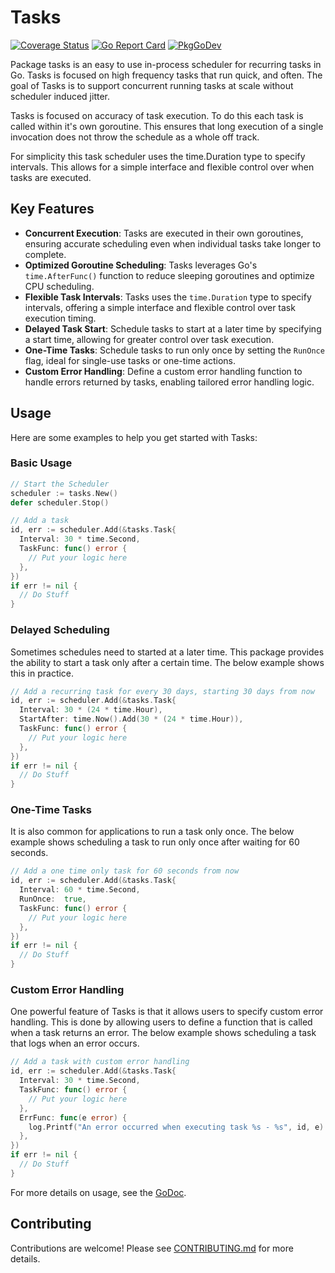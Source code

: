 # Tasks

[![Coverage Status](https://coveralls.io/repos/github/madflojo/tasks/badge.svg?branch=master)](https://coveralls.io/github/madflojo/tasks?branch=master)
[![Go Report Card](https://goreportcard.com/badge/github.com/madflojo/tasks)](https://goreportcard.com/report/github.com/madflojo/tasks) 
[![PkgGoDev](https://pkg.go.dev/badge/github.com/madflojo/tasks)](https://pkg.go.dev/github.com/madflojo/tasks)

Package tasks is an easy to use in-process scheduler for recurring tasks in Go. Tasks is focused on high frequency
tasks that run quick, and often. The goal of Tasks is to support concurrent running tasks at scale without scheduler
induced jitter.

Tasks is focused on accuracy of task execution. To do this each task is called within it's own goroutine. This ensures 
that long execution of a single invocation does not throw the schedule as a whole off track.

For simplicity this task scheduler uses the time.Duration type to specify intervals. This allows for a simple interface 
and flexible control over when tasks are executed.

## Key Features

- **Concurrent Execution**: Tasks are executed in their own goroutines, ensuring accurate scheduling even when individual tasks take longer to complete.
- **Optimized Goroutine Scheduling**: Tasks leverages Go's `time.AfterFunc()` function to reduce sleeping goroutines and optimize CPU scheduling.
- **Flexible Task Intervals**: Tasks uses the `time.Duration` type to specify intervals, offering a simple interface and flexible control over task execution timing.
- **Delayed Task Start**: Schedule tasks to start at a later time by specifying a start time, allowing for greater control over task execution.
- **One-Time Tasks**: Schedule tasks to run only once by setting the `RunOnce` flag, ideal for single-use tasks or one-time actions.
- **Custom Error Handling**: Define a custom error handling function to handle errors returned by tasks, enabling tailored error handling logic.

## Usage

Here are some examples to help you get started with Tasks:

### Basic Usage

```go
// Start the Scheduler
scheduler := tasks.New()
defer scheduler.Stop()

// Add a task
id, err := scheduler.Add(&tasks.Task{
  Interval: 30 * time.Second,
  TaskFunc: func() error {
    // Put your logic here
  },
})
if err != nil {
  // Do Stuff
}
```

### Delayed Scheduling

Sometimes schedules need to started at a later time. This package provides the ability to start a task only after a 
certain time. The below example shows this in practice.

```go
// Add a recurring task for every 30 days, starting 30 days from now
id, err := scheduler.Add(&tasks.Task{
  Interval: 30 * (24 * time.Hour),
  StartAfter: time.Now().Add(30 * (24 * time.Hour)),
  TaskFunc: func() error {
    // Put your logic here
  },
})
if err != nil {
  // Do Stuff
}
```

### One-Time Tasks

It is also common for applications to run a task only once. The below example shows scheduling a task to run only once 
after waiting for 60 seconds.

```go
// Add a one time only task for 60 seconds from now
id, err := scheduler.Add(&tasks.Task{
  Interval: 60 * time.Second,
  RunOnce:  true,
  TaskFunc: func() error {
    // Put your logic here
  },
})
if err != nil {
  // Do Stuff
}
```

### Custom Error Handling

One powerful feature of Tasks is that it allows users to specify custom error handling. This is done by allowing users 
to define a function that is called when a task returns an error. The below example shows scheduling a task that logs 
when an error occurs.

```go
// Add a task with custom error handling
id, err := scheduler.Add(&tasks.Task{
  Interval: 30 * time.Second,
  TaskFunc: func() error {
    // Put your logic here
  },
  ErrFunc: func(e error) {
    log.Printf("An error occurred when executing task %s - %s", id, e)
  },
})
if err != nil {
  // Do Stuff
}
```

For more details on usage, see the [GoDoc](https://pkg.go.dev/github.com/madflojo/tasks).

## Contributing

Contributions are welcome! Please see [CONTRIBUTING.md](CONTRIBUTING.md) for more details.
